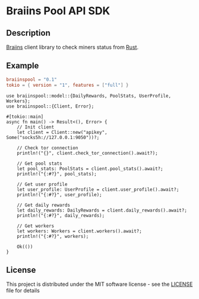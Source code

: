 # Braiins Pool API SDK

## Description

[Braiins](https://braiins.com) client library to check miners status from [Rust](https://rust-lang.org).

## Example

```toml
braiinspool = "0.1"
tokio = { version = "1", features = ["full"] }
```

```rust,no_run
use braiinspool::model::{DailyRewards, PoolStats, UserProfile, Workers};
use braiinspool::{Client, Error};

#[tokio::main]
async fn main() -> Result<(), Error> {
    // Init client
    let client = Client::new("apikey", Some("socks5h://127.0.0.1:9050"))?;

    // Check tor connection
    println!("{}", client.check_tor_connection().await?);

    // Get pool stats
    let pool_stats: PoolStats = client.pool_stats().await?;
    println!("{:#?}", pool_stats);

    // Get user profile
    let user_profile: UserProfile = client.user_profile().await?;
    println!("{:#?}", user_profile);

    // Get daily rewards
    let daily_rewards: DailyRewards = client.daily_rewards().await?;
    println!("{:#?}", daily_rewards);

    // Get workers
    let workers: Workers = client.workers().await?;
    println!("{:#?}", workers);

    Ok(())
}
```

## License

This project is distributed under the MIT software license - see the [LICENSE](./LICENSE) file for details
